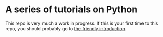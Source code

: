 # A series of tutorials on Python
This repo is very much a work in progress.
If this is your first time to this repo,
you should probably go to [the friendly introduction](00_friendly_introduction/README.md).
